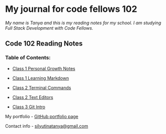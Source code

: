 # My journal for code fellows 102

*My name is Tanya and this is my reading notes for my school. I am studying Full Stack Development with Code Fellows.* 

## Code 102 Reading Notes
### Table of Contents:

* [Class 1 Personal Growth Notes](102/class1-growth-notes.md)

* [Class 1 Learning Markdown](102/class1-learning-markdown.md)

* [Class 2 Terminal Commands](102/class2-linux-terminal-commands.md)

* [Class 2 Text Editors](102/class2-text-editors.md)

* [Class 3 Git Intro](102/class3-git-notes.md)

My portfolio -  [GitHub portfolio page](https://github.com/TanyaSilyutina)

Contact info - silyutinatanya@gmail.com

